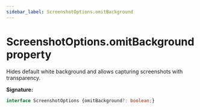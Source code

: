 ```yaml
---
sidebar_label: ScreenshotOptions.omitBackground
---
```

# ScreenshotOptions.omitBackground property

Hides default white background and allows capturing screenshots with transparency.

**Signature:**

```typescript
interface ScreenshotOptions {omitBackground?: boolean;}
```
